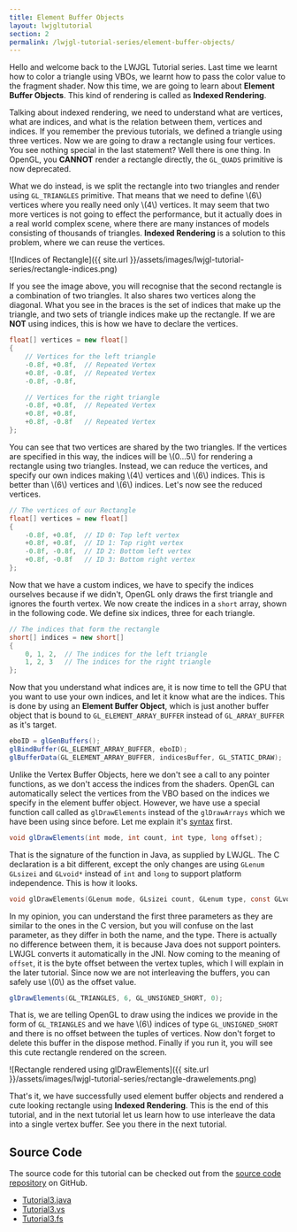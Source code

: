 ```yaml
---
title: Element Buffer Objects
layout: lwjgltutorial
section: 2
permalink: /lwjgl-tutorial-series/element-buffer-objects/
---
```


Hello and welcome back to the LWJGL Tutorial series. Last time we learnt how to color a triangle using VBOs, we learnt how to pass the color value to the fragment shader. Now this time, we are going to learn about **Element Buffer Objects**. This kind of rendering is called as **Indexed Rendering**.

Talking about indexed rendering, we need to understand what are vertices, what are indices, and what is the relation between them, vertices and indices. If you remember the previous tutorials, we defined a triangle using three vertices. Now we are going to draw a rectangle using four vertices. You see nothing special in the last statement? Well there is one thing. In OpenGL, you **CANNOT** render a rectangle directly, the `GL_QUADS` primitive is now deprecated.

What we do instead, is we split the rectangle into two triangles and render using `GL_TRIANGLES` primitive. That means that we need to define \\(6\\) vertices where you really need only \\(4\\) vertices. It may seem that two more vertices is not going to effect the performance, but it actually does in a real world complex scene, where there are many instances of models consisting of thousands of triangles. **Indexed Rendering** is a solution to this problem, where we can reuse the vertices.

<div class="text-center" markdown='1'>
![Indices of Rectangle]({{ site.url }}/assets/images/lwjgl-tutorial-series/rectangle-indices.png)
</div>

If you see the image above, you will recognise that the second rectangle is a combination of two triangles. It also shares two vertices along the diagonal. What you see in the braces is the set of indices that make up the triangle, and two sets of triangle indices make up the rectangle. If we are **NOT** using indices, this is how we have to declare the vertices.

~~~java
float[] vertices = new float[]
{
    // Vertices for the left triangle
    -0.8f, +0.8f,  // Repeated Vertex
    +0.8f, -0.8f,  // Repeated Vertex
    -0.8f, -0.8f,

    // Vertices for the right triangle
    -0.8f, +0.8f,  // Repeated Vertex
    +0.8f, +0.8f,
    +0.8f, -0.8f   // Repeated Vertex
};
~~~

You can see that two vertices are shared by the two triangles. If the vertices are specified in this way, the indices will be \\(0...5\\) for rendering a rectangle using two triangles. Instead, we can reduce the vertices, and specify our own indices making \\(4\\) vertices and \\(6\\) indices. This is better than \\(6\\) vertices and \\(6\\) indices. Let's now see the reduced vertices.

~~~java
// The vertices of our Rectangle
float[] vertices = new float[]
{
    -0.8f, +0.8f,  // ID 0: Top left vertex
    +0.8f, +0.8f,  // ID 1: Top right vertex
    -0.8f, -0.8f,  // ID 2: Bottom left vertex
    +0.8f, -0.8f   // ID 3: Bottom right vertex
};
~~~

Now that we have a custom indices, we have to specify the indices ourselves because if we didn't, OpenGL only draws the first triangle and ignores the fourth vertex. We now create the indices in a `short` array, shown in the following code. We define six indices, three for each triangle.

~~~java
// The indices that form the rectangle
short[] indices = new short[]
{
    0, 1, 2,  // The indices for the left triangle
    1, 2, 3   // The indices for the right triangle
};
~~~

Now that you understand what indices are, it is now time to tell the GPU that you want to use your own indices, and let it know what are the indices. This is done by using an **Element Buffer Object**, which is just another buffer object that is bound to `GL_ELEMENT_ARRAY_BUFFER` instead of `GL_ARRAY_BUFFER` as it's target.

~~~java
eboID = glGenBuffers();
glBindBuffer(GL_ELEMENT_ARRAY_BUFFER, eboID);
glBufferData(GL_ELEMENT_ARRAY_BUFFER, indicesBuffer, GL_STATIC_DRAW);
~~~

Unlike the Vertex Buffer Objects, here we don't see a call to any pointer functions, as we don't access the indices from the shaders. OpenGL can automatically select the vertices from the VBO based on the indices we specify in the element buffer object. However, we have use a special function call called as `glDrawElements` instead of the `glDrawArrays` which we have been using since before. Let me explain it's [syntax](http://docs.gl/gl3/glDrawElements) first.

~~~java
void glDrawElements(int mode, int count, int type, long offset);
~~~

That is the signature of the function in Java, as supplied by LWJGL. The C declaration is a bit different, except the only changes are using `GLenum` `GLsizei` and `GLvoid*` instead of `int` and `long` to support platform independence. This is how it looks.

~~~c
void glDrawElements(GLenum mode, GLsizei count, GLenum type, const GLvoid * indices);
~~~

In my opinion, you can understand the first three parameters as they are similar to the ones in the C version, but you will confuse on the last parameter, as they differ in both the name, and the type. There is actually no difference between them, it is because Java does not support pointers. LWJGL converts it automatically in the JNI. Now coming to the meaning of `offset`, it is the byte offset between the vertex tuples, which I will explain in the later tutorial. Since now we are not interleaving the buffers, you can safely use \\(0\\) as the offset value.

~~~java
glDrawElements(GL_TRIANGLES, 6, GL_UNSIGNED_SHORT, 0);
~~~

That is, we are telling OpenGL to draw using the indices we provide in the form of `GL_TRIANGLES` and we have \\(6\\) indices of type `GL_UNSIGNED_SHORT` and there is no offset between the tuples of vertices. Now don't forget to delete this buffer in the dispose method. Finally if you run it, you will see this cute rectangle rendered on the screen.

<div class="text-center" markdown='1'>
![Rectangle rendered using glDrawElements]({{ site.url }}/assets/images/lwjgl-tutorial-series/rectangle-drawelements.png)
</div>

That's it, we have successfully used element buffer objects and rendered a cute looking rectangle using **Indexed Rendering**. This is the end of this tutorial, and in the next tutorial let us learn how to use interleave the data into a single vertex buffer. See you there in the next tutorial.

## Source Code

The source code for this tutorial can be checked out from the [source code repository](https://github.com/sriharshachilakapati/LWJGL-Tutorial-Series/) on GitHub.

  - [Tutorial3.java](https://github.com/sriharshachilakapati/LWJGL-Tutorial-Series/blob/d85f79647d54f8c5199e24cd98fd71138e004e1a/src/com/shc/tutorials/lwjgl/tutorial3/Tutorial3.java)
  - [Tutorial3.vs](https://github.com/sriharshachilakapati/LWJGL-Tutorial-Series/blob/d85f79647d54f8c5199e24cd98fd71138e004e1a/src/com/shc/tutorials/lwjgl/tutorial3/Tutorial3.vs)
  - [Tutorial3.fs](https://github.com/sriharshachilakapati/LWJGL-Tutorial-Series/blob/d85f79647d54f8c5199e24cd98fd71138e004e1a/src/com/shc/tutorials/lwjgl/tutorial3/Tutorial3.fs)
